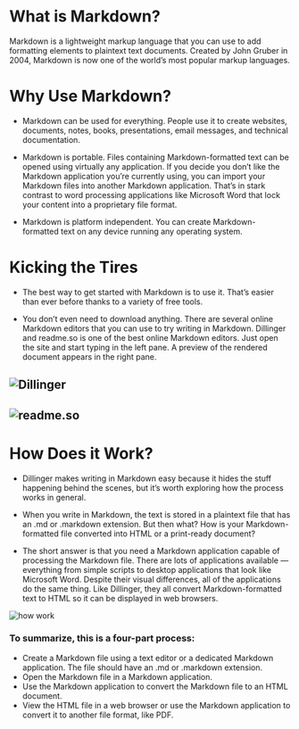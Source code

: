 # What is Markdown?

Markdown is a lightweight markup language that you can use to add formatting elements to plaintext text documents. Created by John Gruber in 2004, Markdown is now one of the world’s most popular markup languages.

# Why Use Markdown?

- Markdown can be used for everything. People use it to create websites, documents, notes, books, presentations, email messages, and technical documentation.

- Markdown is portable. Files containing Markdown-formatted text can be opened using virtually any application. If you decide you don’t like the Markdown application you’re currently using, you can import your Markdown files into another Markdown application. That’s in stark contrast to word processing applications like Microsoft Word that lock your content into a proprietary file format.

- Markdown is platform independent. You can create Markdown-formatted text on any device running any operating system.

# Kicking the Tires

- The best way to get started with Markdown is to use it. That’s easier than ever before thanks to a variety of free tools.

- You don’t even need to download anything. There are several online Markdown editors that you can use to try writing in Markdown. Dillinger and readme.so is one of the best online Markdown editors. Just open the site and start typing in the left pane. A preview of the rendered document appears in the right pane.

![Dillinger](https://mdg.imgix.net/assets/images/dillinger.png?auto=format&fit=clip&q=40&w=1080)
---
![readme.so](https://laravelnews.s3.amazonaws.com/images/readme-so-01.png)
---
# How Does it Work?

- Dillinger makes writing in Markdown easy because it hides the stuff happening behind the scenes, but it’s worth exploring how the process works in general.

- When you write in Markdown, the text is stored in a plaintext file that has an .md or .markdown extension. But then what? How is your Markdown-formatted file converted into HTML or a print-ready document?

- The short answer is that you need a Markdown application capable of processing the Markdown file. There are lots of applications available — everything from simple scripts to desktop applications that look like Microsoft Word. Despite their visual differences, all of the applications do the same thing. Like Dillinger, they all convert Markdown-formatted text to HTML so it can be displayed in web browsers.

![how work](https://mdg.imgix.net/assets/images/markdown-flowchart.png?auto=format&fit=clip&q=40&w=1080)
### To summarize, this is a four-part process:

- Create a Markdown file using a text editor or a dedicated Markdown application. The file should have an .md or .markdown extension.
- Open the Markdown file in a Markdown application.
- Use the Markdown application to convert the Markdown file to an HTML document.
- View the HTML file in a web browser or use the Markdown application to convert it to another file format, like PDF.

